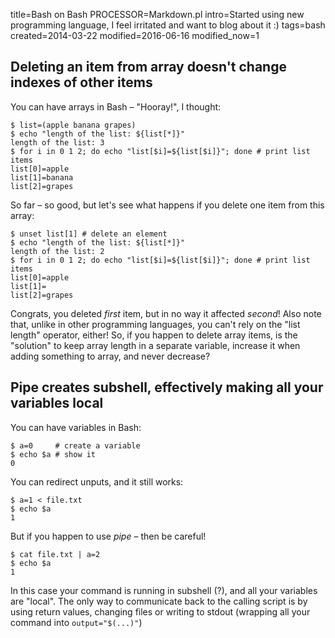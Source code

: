 title=Bash on Bash
PROCESSOR=Markdown.pl
intro=Started using new programming language, I feel irritated and want to blog about it :)
tags=bash
created=2014-03-22
modified=2016-06-16
modified_now=1


Deleting an item from array doesn't change indexes of other items
---
You can have arrays in Bash – "Hooray!", I thought:

	$ list=(apple banana grapes)
	$ echo "length of the list: ${list[*]}"
	length of the list: 3
	$ for i in 0 1 2; do echo "list[$i]=${list[$i]}"; done # print list items
	list[0]=apple
	list[1]=banana
	list[2]=grapes

So far – so good, but let's see what happens if you delete one item from this array:

	$ unset list[1] # delete an element
	$ echo "length of the list: ${list[*]}"
	length of the list: 2
	$ for i in 0 1 2; do echo "list[$i]=${list[$i]}"; done # print list items
	list[0]=apple
	list[1]=
	list[2]=grapes
Congrats, you deleted _first_ item, but in no way it affected _second_!
Also note that, unlike in other programming languages, you can't rely on the "list length" operator, either!
So, if you happen to delete array items, is the "solution" to keep array length in a separate variable, increase it when adding something to array, and never decrease?

Pipe creates subshell, effectively making all your variables local
---

You can have variables in Bash:

	$ a=0     # create a variable
	$ echo $a # show it
	0

You can redirect unputs, and it still works:

	$ a=1 < file.txt
	$ echo $a
	1

But if you happen to use _pipe_ – then be careful!

	$ cat file.txt | a=2
	$ echo $a
	1

In this case your command is running in subshell (?), and all your variables are "local".
The only way to communicate back to the calling script is by using return values, changing files or writing to stdout
(wrapping all your command into `output="$(...)"`)

<script src="/microlight.js"></script>
